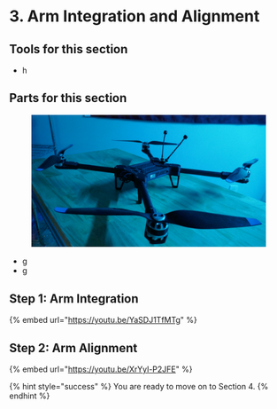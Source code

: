 # 3. Arm Integration and Alignment

## Tools for this section

* h

## Parts for this section

<figure><img src="../../../.gitbook/assets/3245324.png" alt=""><figcaption></figcaption></figure>

* g
* g



## Step 1: Arm Integration

{% embed url="https://youtu.be/YaSDJ1TfMTg" %}

## Step 2: Arm Alignment

{% embed url="https://youtu.be/XrYyl-P2JFE" %}

{% hint style="success" %}
You are ready to move on to Section 4.
{% endhint %}
